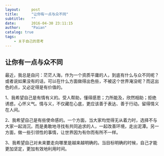 ```yaml
---
layout:     post
title:      "让你有一点与众不同"
subtitle:   ""
date:       2016-04-30 23:11:15
author:     "Paian"
catalog: true
tags:
    - 关于自己的思考
---
```


## 让你有一点与众不同

最近，我总是自问：茫茫人海，作为一个资质平庸的人，到底有什么与众不同呢？或者说如果没有的话，可以在什么方面做得出色些，不被这个世界淹没呢？而这出色的点，又必定得是有价值的。

1、我希望自己是有情有义的。受人帮助，懂得感恩；力所能及，欣然相助；拒绝诱惑，心怀义气。情与义，不仅藏在心底，更应该善于表达、善于行动。留得情义在人间。

2、我希望自己是有些使命感的。一个方面，当大家均觉得无从着力时，选择不与大家一起消沉，而是勇敢地寻找有共同追求的人，一起改善环境，走出泥潭。另一方面，做一些引领性的事情，让世界因为有你而有所不一样。

3、我希望自己对未来要走向哪里是越来越明确的。当目标明确的时候，自己才能更加坚定，更加有效地利用时间。

